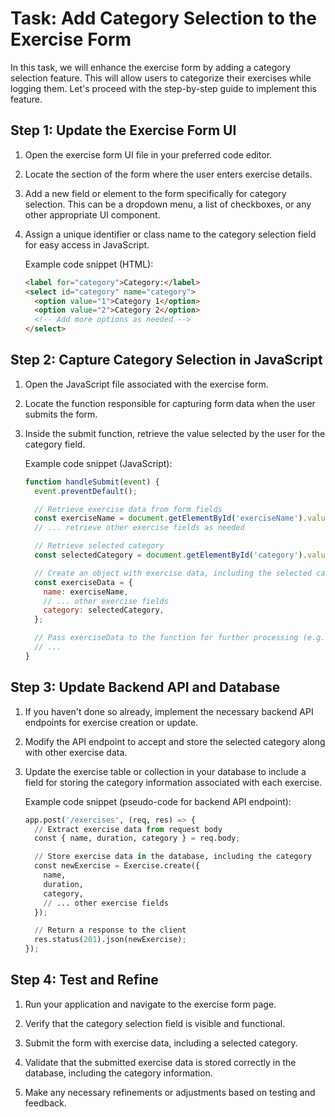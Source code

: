# Task: Add Category Selection to the Exercise Form

In this task, we will enhance the exercise form by adding a category selection feature. This will allow users to categorize their exercises while logging them. Let's proceed with the step-by-step guide to implement this feature.

## Step 1: Update the Exercise Form UI

1. Open the exercise form UI file in your preferred code editor.

2. Locate the section of the form where the user enters exercise details.

3. Add a new field or element to the form specifically for category selection. This can be a dropdown menu, a list of checkboxes, or any other appropriate UI component.

4. Assign a unique identifier or class name to the category selection field for easy access in JavaScript.

   Example code snippet (HTML):
   ```html
   <label for="category">Category:</label>
   <select id="category" name="category">
     <option value="1">Category 1</option>
     <option value="2">Category 2</option>
     <!-- Add more options as needed -->
   </select>
   ```

## Step 2: Capture Category Selection in JavaScript

1. Open the JavaScript file associated with the exercise form.

2. Locate the function responsible for capturing form data when the user submits the form.

3. Inside the submit function, retrieve the value selected by the user for the category field.

   Example code snippet (JavaScript):
   ```javascript
   function handleSubmit(event) {
     event.preventDefault();

     // Retrieve exercise data from form fields
     const exerciseName = document.getElementById('exerciseName').value;
     // ... retrieve other exercise fields as needed

     // Retrieve selected category
     const selectedCategory = document.getElementById('category').value;

     // Create an object with exercise data, including the selected category
     const exerciseData = {
       name: exerciseName,
       // ... other exercise fields
       category: selectedCategory,
     };

     // Pass exerciseData to the function for further processing (e.g., sending to backend)
     // ...
   }
   ```

## Step 3: Update Backend API and Database

1. If you haven't done so already, implement the necessary backend API endpoints for exercise creation or update.

2. Modify the API endpoint to accept and store the selected category along with other exercise data.

3. Update the exercise table or collection in your database to include a field for storing the category information associated with each exercise.

   Example code snippet (pseudo-code for backend API endpoint):
   ```python
   app.post('/exercises', (req, res) => {
     // Extract exercise data from request body
     const { name, duration, category } = req.body;

     // Store exercise data in the database, including the category
     const newExercise = Exercise.create({
       name,
       duration,
       category,
       // ... other exercise fields
     });

     // Return a response to the client
     res.status(201).json(newExercise);
   });
   ```

## Step 4: Test and Refine

1. Run your application and navigate to the exercise form page.

2. Verify that the category selection field is visible and functional.

3. Submit the form with exercise data, including a selected category.

4. Validate that the submitted exercise data is stored correctly in the database, including the category information.

5. Make any necessary refinements or adjustments based on testing and feedback.

